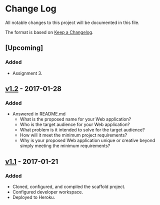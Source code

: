 # Change Log
All notable changes to this project will be documented in this file.

The format is based on [Keep a Changelog](http://keepachangelog.com/).

## [Upcoming]
### Added
- Assignment 3.

## [v1.2] - 2017-01-28
### Added
- Answered in README.md
    - What is the proposed name for your Web application?
    - Who is the target audience for your Web application?
    - What problem is it intended to solve for the target audience?
    - How will it meet the minimum project requirements?
    - Why is your proposed Web application unique or creative beyond simply meeting the minimum requirements?

## [v1.1] - 2017-01-21
### Added
- Cloned, configured, and compiled the scaffold project.
- Configured developer workspace.
- Deployed to Heroku.

[Unreleased]: https://github.com/infsci2560sp17/full-stack-web-ninazhang935/compare/v1.2...HEAD
[v1.2]: https://github.com/infsci2560sp17/full-stack-web-ninazhang935/compare/v1.1...v1.2
[v1.1]: https://github.com/infsci2560sp17/full-stack-web-ninazhang935/compare/...v1.1